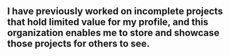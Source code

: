 ## I have previously worked on incomplete projects that hold limited value for my profile, and this organization enables me to store and showcase those projects for others to see.

